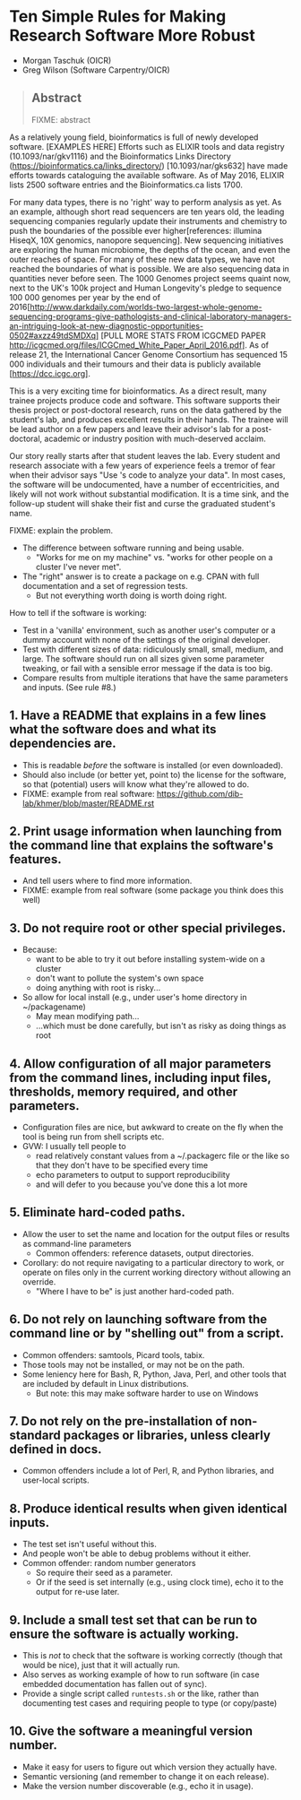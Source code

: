 # Ten Simple Rules for Making Research Software More Robust

* Morgan Taschuk (OICR)
* Greg Wilson (Software Carpentry/OICR)

> ## Abstract
>
> FIXME: abstract

As a relatively young field, bioinformatics is full of newly developed software. [EXAMPLES HERE] Efforts such as ELIXIR tools and data registry (10.1093/nar/gkv1116) and the Bioinformatics Links Directory (https://bioinformatics.ca/links_directory/) [10.1093/nar/gks632] have made efforts towards cataloguing the available software. As of May 2016, ELIXIR lists 2500 software entries and the Bioinformatics.ca lists 1700.

For many data types, there is no 'right' way to perform analysis as yet. As an example, although short read sequencers are ten years old, the leading sequencing companies regularly update their instruments and chemistry to push the boundaries of the possible ever higher[references: illumina HiseqX, 10X genomics, nanopore sequencing]. New sequencing initiatives are exploring the human microbiome, the depths of the ocean, and even the outer reaches of space. For many of these new data types, we have not reached the boundaries of what is possible. We are also sequencing data in quantities never before seen. The 1000 Genomes project seems quaint now, next to the UK's 100k project and Human Longevity's pledge to sequence 100 000 genomes per year by the end of 2016[http://www.darkdaily.com/worlds-two-largest-whole-genome-sequencing-programs-give-pathologists-and-clinical-laboratory-managers-an-intriguing-look-at-new-diagnostic-opportunities-0502#axzz49tdSMDXq] [PULL MORE STATS FROM ICGCMED PAPER http://icgcmed.org/files/ICGCmed_White_Paper_April_2016.pdf]. As of release 21, the International Cancer Genome Consortium has sequenced 15 000 individuals and their tumours and their data is publicly available [https://dcc.icgc.org].

This is a very exciting time for bioinformatics. As a direct result, many trainee projects produce code and software. This software supports their thesis project or post-doctoral research, runs on the data gathered by the student's lab, and produces excellent results in their hands. The trainee will be lead author on a few papers and leave their advisor's lab for a post-doctoral, academic or industry position with much-deserved acclaim.

Our story really starts after that student leaves the lab. Every student and research associate with a few years of experience feels a tremor of fear when their advisor says "Use <graduated student>'s code to analyze your data". In most cases, the software will be undocumented, have a number of eccentricities, and likely will not work without substantial modification. It is a time sink, and the follow-up student will shake their fist and curse the graduated student's name.

FIXME: explain the problem.

* The difference between software running and being usable.
  * "Works for me on my machine" vs. "works for other people on a cluster I've never met".
* The "right" answer is to create a package on e.g. CPAN with full documentation and a set of regression tests.
  * But not everything worth doing is worth doing right.

How to tell if the software is working:

* Test in a 'vanilla' environment,
  such as another user's computer or a dummy account with none of the settings of the original developer.
* Test with different sizes of data:
  ridiculously small, small, medium, and large.
  The software should run on all sizes given some parameter tweaking,
  or fail with a sensible error message if the data is too big.
* Compare results from multiple iterations that have the same parameters and inputs.
  (See rule #8.)

## 1. Have a README that explains in a few lines what the software does and what its dependencies are.

* This is readable *before* the software is installed (or even downloaded).
* Should also include (or better yet, point to) the license for the software,
  so that (potential) users will know what they're allowed to do.
* FIXME: example from real software: https://github.com/dib-lab/khmer/blob/master/README.rst

## 2. Print usage information when launching from the command line that explains the software's features.

* And tell users where to find more information.
* FIXME: example from real software (some package you think does this well)

## 3. Do not require root or other special privileges.

* Because:
  * want to be able to try it out before installing system-wide on a cluster
  * don't want to pollute the system's own space
  * doing anything with root is risky...
* So allow for local install (e.g., under user's home directory in ~/packagename)
  * May mean modifying path...
  * ...which must be done carefully, but isn't as risky as doing things as root

## 4. Allow configuration of all major parameters from the command lines, including input files, thresholds, memory required, and other parameters.

* Configuration files are nice, but awkward to create on the fly when the tool is being run from shell scripts etc.
* GVW: I usually tell people to
  * read relatively constant values from a ~/.packagerc file or the like so that they don't have to be specified every time
  * echo parameters to output to support reproducibility
  * and will defer to you because you've done this a lot more

## 5. Eliminate hard-coded paths.

* Allow the user to set the name and location for the output files or results as command-line parameters
  * Common offenders: reference datasets, output directories.
* Corollary: do not require navigating to a particular directory to work,
  or operate on files only in the current working directory without allowing an override.
  * "Where I have to be" is just another hard-coded path.

## 6. Do not rely on launching software from the command line or by "shelling out" from a script.

* Common offenders: samtools, Picard tools, tabix.
* Those tools may not be installed, or may not be on the path.
* Some leniency here for Bash, R, Python, Java, Perl, and other tools that are included by default in Linux distributions.
  * But note: this may make software harder to use on Windows

## 7. Do not rely on the pre-installation of non-standard packages or libraries, unless clearly defined in docs.

* Common offenders include a lot of Perl, R, and Python libraries, and user-local scripts.

## 8. Produce identical results when given identical inputs.

* The test set isn't useful without this.
* And people won't be able to debug problems without it either.
* Common offender: random number generators
  * So require their seed as a parameter.
  * Or if the seed is set internally (e.g., using clock time), echo it to the output for re-use later.

## 9. Include a small test set that can be run to ensure the software is actually working.

* This is *not* to check that the software is working correctly (though that would be nice), just that it will actually run.
* Also serves as working example of how to run software (in case embedded documentation has fallen out of sync).
* Provide a single script called `runtests.sh` or the like, rather than documenting test cases and requiring people to type (or copy/paste)

## 10. Give the software a meaningful version number.

* Make it easy for users to figure out which version they actually have.
* Semantic versioning (and remember to change it on each release).
* Make the version number discoverable (e.g., echo it in usage).
